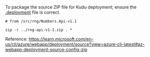 To package the source ZIP file for Kudu deployment; ensure the [.deployment]() file is correct. 

```
# from /src/rng/Numbers.Api-v1.1

zip -r ../rng-api-v1-1.zip . *
```


Reference: https://learn.microsoft.com/en-us/cli/azure/webapp/deployment/source?view=azure-cli-latest#az-webapp-deployment-source-config-zip